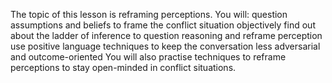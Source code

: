 The topic of this lesson is reframing perceptions. You will:
question assumptions and beliefs to frame the conflict situation objectively
find out about the ladder of inference to question reasoning and reframe perception
use positive language techniques to keep the conversation less adversarial and outcome-oriented
You will also practise techniques to reframe perceptions to stay open-minded in conflict situations.

